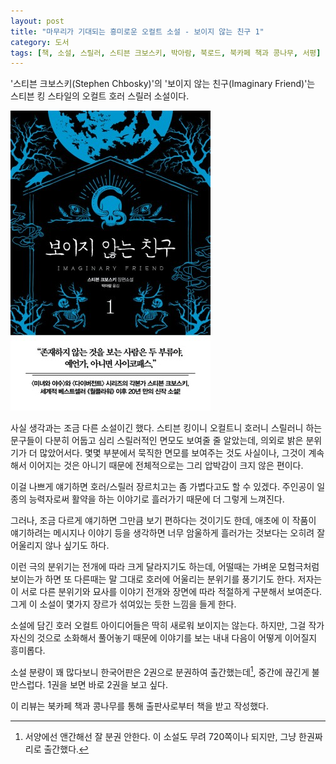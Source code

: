 ```yaml
---
layout: post
title: "마무리가 기대되는 흥미로운 오컬트 소설 - 보이지 않는 친구 1"
category: 도서
tags: [책, 소설, 스릴러, 스티븐 크보스키, 박아람, 북로드, 북카페 책과 콩나무, 서평]
---
```


'스티븐 크보스키(Stephen Chbosky)'의
'보이지 않는 친구(Imaginary Friend)'는
스티븐 킹 스타일의 오컬트 호러 스릴러 소설이다.

![표지](/images/imaginary-friend-1-book-h480.jpg)

사실 생각과는 조금 다른 소설이긴 했다.
스티븐 킹이니 오컬트니 호러니 스릴러니 하는 문구들이
다분히 어둡고 심리 스릴러적인 면모도 보여줄 줄 알았는데,
의외로 밝은 분위기가 더 많았어서다.
몇몇 부분에서 묵직한 면모를 보여주는 것도 사실이나,
그것이 계속해서 이어지는 것은 아니기 때문에 전체적으로는 그리 압박감이 크지 않은 편이다.

이걸 나쁘게 얘기하면 호러/스릴러 장르치고는 좀 가볍다고도 할 수 있겠다.
주인공이 일종의 능력자로써 활약을 하는 이야기로 흘러가기 때문에 더 그렇게 느껴진다.

그러나, 조금 다르게 얘기하면 그만큼 보기 편하다는 것이기도 한데,
애초에 이 작품이 얘기하려는 메시지나 이야기 등을 생각하면
너무 암울하게 흘러가는 것보다는 오히려 잘 어울리지 않나 싶기도 하다.

이런 극의 분위기는 전개에 따라 크게 달라지기도 하는데,
어떨때는 가벼운 모험극처럼 보이는가 하면
또 다른때는 말 그대로 호러에 어울리는 분위기를 풍기기도 한다.
저자는 이 서로 다른 분위기와 묘사를 이야기 전개와 장면에 따라 적절하게 구분해서 보여준다.
그게 이 소설이 몇가지 장르가 섞여있는 듯한 느낌을 들게 한다.

소설에 담긴 호러 오컬트 아이디어들은 딱히 새로워 보이지는 않는다.
하지만, 그걸 작가 자신의 것으로 소화해서 풀어놓기 때문에
이야기를 보는 내내 다음이 어떻게 이어질지 흥미롭다.

소설 분량이 꽤 많다보니 한국어판은 2권으로 분권하여 출간했는데[^1],
중간에 끊긴게 불만스럽다.
1권을 보면 바로 2권을 보고 싶다.

[^1]: 서양에선 앤간해선 잘 분권 안한다. 이 소설도 무려 720쪽이나 되지만, 그냥 한권짜리로 출간했다.



<div class="im im-info">
이 리뷰는 북카페 책과 콩나무를 통해 출판사로부터 책을 받고 작성했다.
</div>
